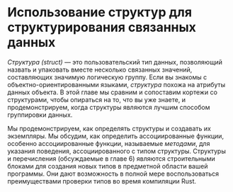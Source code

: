 # Использование структур для структурирования связанных данных

*Структура (struct)* — это пользовательский тип данных, позволяющий назвать и упаковать вместе несколько связанных значений, составляющих значимую логическую группу. Если вы знакомы с объектно-ориентированными языками, *структура* похожа на атрибуты данных объекта. В этой главе мы сравним и сопоставим кортежи со структурами, чтобы опираться на то, что вы уже знаете, и продемонстрируем, когда структуры являются лучшим способом группировки данных.

Мы продемонстрируем, как определять структуры и создавать их экземпляры. Мы обсудим, как определить ассоциированные функции, особенно ассоциированные функции, называемые *методами*, для указания поведения, ассоциированного с типом структуры. Структуры и перечисления (обсуждаемые в главе 6) являются строительными блоками для создания новых типов в предметной области вашей программы. Они дают возможность в полной мере воспользоваться преимуществами проверки типов во время компиляции Rust.
